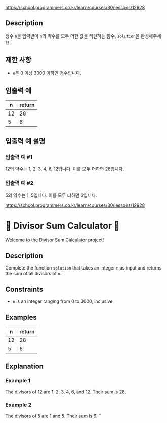 https://school.programmers.co.kr/learn/courses/30/lessons/12928



## Description
정수 `n`을 입력받아 `n`의 약수를 모두 더한 값을 리턴하는 함수, `solution`을 완성해주세요.

## 제한 사항
- `n`은 0 이상 3000 이하인 정수입니다.

## 입출력 예
| n   | return |
|-----|--------|
| 12  | 28     |
| 5   | 6      |

## 입출력 예 설명
### 입출력 예 #1
12의 약수는 1, 2, 3, 4, 6, 12입니다. 이를 모두 더하면 28입니다.

### 입출력 예 #2
5의 약수는 1, 5입니다. 이를 모두 더하면 6입니다.



https://school.programmers.co.kr/learn/courses/30/lessons/12928
# 🌟 Divisor Sum Calculator 🌟

Welcome to the Divisor Sum Calculator project!

## Description
Complete the function `solution` that takes an integer `n` as input and returns the sum of all divisors of `n`.

## Constraints
- `n` is an integer ranging from 0 to 3000, inclusive.

## Examples
| n   | return |
|-----|--------|
| 12  | 28     |
| 5   | 6      |

## Explanation
### Example 1
The divisors of 12 are 1, 2, 3, 4, 6, and 12. Their sum is 28.

### Example 2
The divisors of 5 are 1 and 5. Their sum is 6.
``
